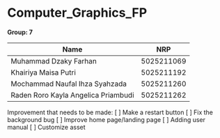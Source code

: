 # Computer_Graphics_FP

**Group: 7**

| Name                                | NRP        |
| ------------------------------------|------------|
| Muhammad Dzaky Farhan               | 5025211069 |
| Khairiya Maisa Putri                | 5025211192 |
| Mochammad Naufal Ihza Syahzada      | 5025211260 |
| Raden Roro Kayla Angelica Priambudi | 5025211262 |

Improvement that needs to be made:
[ ] Make a restart button
[ ] Fix the background bug
[ ] Improve home page/landing page
[ ] Adding user manual
[ ] Customize asset